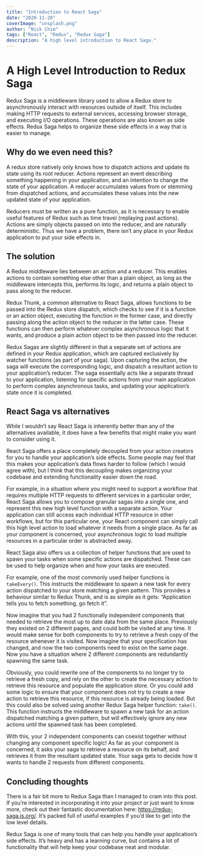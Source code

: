 ```yaml
---
title: "Introduction to React Saga"
date: "2020-11-20"
coverImage: "unsplash.png"
author: "Nick Chim"
tags: ["React", "Redux", "Redux Saga"]
description: "A high level introduction to React Saga."
---
```


A High Level Introduction to Redux Saga
===

Redux Saga is a middleware library used to allow a Redux store to asynchronously interact with resources outside of itself. This includes making HTTP requests to external services, accessing browser storage, and executing I/O operations. These operations are also known as side effects. Redux Saga helps to organize these side effects in a way that is easier to manage.

Why do we even need this?
---

A redux store natively only knows how to dispatch actions and update its state using its root reducer. Actions represent an event describing something happening in your application, and an intention to change the state of your application. A reducer accumulates values from or stemming from dispatched actions, and accumulates these values into the new updated state of your application.

Reducers must be written as a pure function, as it is necessary to enable useful features of Redux such as time travel (replaying past actions). Actions are simply objects passed on into the reducer, and are naturally deterministic. Thus we have a problem, there isn’t any place in your Redux application to put your side effects in.

The solution
---

A Redux middleware lies between an action and a reducer. This enables actions to contain something else other than a plain object, as long as the middleware intercepts this, performs its logic, and returns a plain object to pass along to the reducer. 

Redux Thunk, a common alternative to React Saga, allows functions to be passed into the Redux store dispatch, which checks to see if it is a function or an action object, executing the function in the former case, and directly passing along the action object to the reducer in the latter case. These functions can then perform whatever complex asynchronous logic that it wants, and produce a plain action object to be then passed into the reducer.

Redux Sagas are slightly different in that a separate set of actions are defined in your Redux application, which are captured exclusively by watcher functions (as part of your saga). Upon capturing the action, the saga will execute the corresponding logic, and dispatch a resultant action to your application’s reducer. The saga essentially acts like a separate thread to your application, listening for specific actions from your main application to perform complex asynchronous tasks, and updating your application’s state once it is completed. 


React Saga vs alternatives
---

While I wouldn’t say React Saga is inherently better than any of the alternatives available, it does have a few benefits that might make you want to consider using it.

React Saga offers a place completely decoupled from your action creators for you to handle your application’s side effects. Some people may feel that this makes your application’s data flows harder to follow (which I would agree with), but I think that this decoupling makes organizing your codebase and extending functionality easier down the road. 

For example, in a situation where you might need to support a workflow that requires multiple HTTP requests to different services in a particular order, React Saga allows you to compose granular sagas into a single one, and represent this new high level function with a separate action. Your application can still access each individual HTTP resource in other workflows, but for this particular one, your React component can simply call this high level action to load whatever it needs from a single place. As far as your component is concerned, your asynchronous logic to load multiple resources in a particular order is abstracted away. 

React Saga also offers us a collection of helper functions that are used to spawn your tasks when some specific actions are dispatched. These can be used to help organize when and how your tasks are executed.

For example, one of the most commonly used helper functions is `takeEvery()`. This instructs the middleware to spawn a new task for every action dispatched to your store matching a given pattern. This provides a behaviour similar to Redux Thunk, and is as simple as it gets: “Application tells you to fetch something, go fetch it”.

Now imagine that you had 2 functionally independent components that needed to retrieve the most up to date data from the same place. Previously they existed on 2 different pages, and could both be visited at any time. It would make sense for both components to try to retrieve a fresh copy of the resource whenever it is visited. Now imagine that your specification has changed, and now the two components need to exist on the same page. Now you have a situation where 2 different components are redundantly spawning the same task. 

Obviously, you could rewrite one of the components to no longer try to retrieve a fresh copy, and rely on the other to create the necessary action to retrieve this resource and populate the application store. Or you could add some logic to ensure that your component does not try to create a new action to retrieve this resource, if this resource is already being loaded. But this could also be solved using another Redux Saga helper function: `take()`. This function instructs the middleware to spawn a new task for an action dispatched matching a given pattern, but will effectively ignore any new actions until the spawned task has been completed.

With this, your 2 independent components can coexist together without changing any component specific logic! As far as your component is concerned, it asks your saga to retrieve a resource on its behalf, and retrieves it from the resultant updated state. Your saga gets to decide how it wants to handle 2 requests from different components.

Concluding thoughts
---
There is a fair bit more to Redux Saga than I managed to cram into this post. If you’re interested in incorporating it into your project or just want to know more, check out their fantastic documentation here: https://redux-saga.js.org/. It’s packed full of useful examples if you’d like to get into the low level details.

Redux Saga is one of many tools that can help you handle your application’s side effects. It’s heavy and has a learning curve, but contains a lot of functionality that will help keep your codebase neat and modular.

